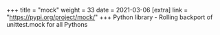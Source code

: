 +++
title = "mock"
weight = 33
date = 2021-03-06
[extra]
link = "https://pypi.org/project/mock/"
+++
Python library - Rolling backport of unittest.mock for all Pythons

